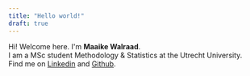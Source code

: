 ```yaml
---
title: "Hello world!"
draft: true
---
```


Hi! Welcome here. I'm **Maaike Walraad**. \
I am a MSc student Methodology \& Statistics at the Utrecht University. \
Find me on [Linkedin](https://www.linkedin.com/in/maaike-walraad/) and [Github](https://github.com/maaikewalraad). 
